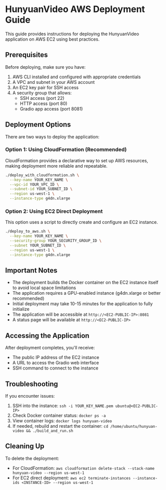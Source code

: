 # HunyuanVideo AWS Deployment Guide

This guide provides instructions for deploying the HunyuanVideo application on AWS EC2 using best practices.

## Prerequisites

Before deploying, make sure you have:

1. AWS CLI installed and configured with appropriate credentials
2. A VPC and subnet in your AWS account
3. An EC2 key pair for SSH access
4. A security group that allows:
   - SSH access (port 22)
   - HTTP access (port 80)
   - Gradio app access (port 8081)

## Deployment Options

There are two ways to deploy the application:

### Option 1: Using CloudFormation (Recommended)

CloudFormation provides a declarative way to set up AWS resources, making deployment more reliable and repeatable.

```bash
./deploy_with_cloudformation.sh \
  --key-name YOUR_KEY_NAME \
  --vpc-id YOUR_VPC_ID \
  --subnet-id YOUR_SUBNET_ID \
  --region us-west-1 \
  --instance-type g4dn.xlarge
```

### Option 2: Using EC2 Direct Deployment

This option uses a script to directly create and configure an EC2 instance.

```bash
./deploy_to_aws.sh \
  --key-name YOUR_KEY_NAME \
  --security-group YOUR_SECURITY_GROUP_ID \
  --subnet YOUR_SUBNET_ID \
  --region us-west-1 \
  --instance-type g4dn.xlarge
```

## Important Notes

- The deployment builds the Docker container on the EC2 instance itself to avoid local space limitations
- The application requires a GPU-enabled instance (g4dn.xlarge or better recommended)
- Initial deployment may take 10-15 minutes for the application to fully initialize
- The application will be accessible at `http://<EC2-PUBLIC-IP>:8081`
- A status page will be available at `http://<EC2-PUBLIC-IP>`

## Accessing the Application

After deployment completes, you'll receive:
- The public IP address of the EC2 instance
- A URL to access the Gradio web interface
- SSH command to connect to the instance

## Troubleshooting

If you encounter issues:

1. SSH into the instance: `ssh -i YOUR_KEY_NAME.pem ubuntu@<EC2-PUBLIC-IP>`
2. Check Docker container status: `docker ps -a`
3. View container logs: `docker logs hunyuan-video`
4. If needed, rebuild and restart the container: `cd /home/ubuntu/hunyuan-video && ./build_and_run.sh`

## Cleaning Up

To delete the deployment:

- For CloudFormation: `aws cloudformation delete-stack --stack-name hunyuan-video --region us-west-1`
- For EC2 direct deployment: `aws ec2 terminate-instances --instance-ids <INSTANCE-ID> --region us-west-1`
